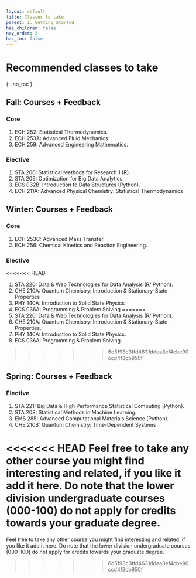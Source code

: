 ```yaml
---
layout: default
title: Classes to take
parent: 1. Getting Started
has_children: false
nav_order: 3
has_toc: false
---
```


# Recommended classes to take

{: .no_toc }

## Fall: Courses + Feedback

### Core

1) ECH 252: Statistical Thermodynamics.
2) ECH 253A: Advanced Fluid Mechanics.
3) ECH 259: Advanced Engineering Mathematics.

### Elective

1) STA 206: Statistical Methods for Research 1 (R).
2) STA 209: Optimization for Big Data Analytics.
3) ECS 032B: Introduction to Data Structures (Python).
4) ECH 211A: Advanced Physical Chemistry: Statistical Thermodynamics

## Winter: Courses + Feedback

### Core

1) ECH 253C: Advanced Mass Transfer.
2) ECH 256: Chemical Kinetics and Reaction Engineering.

### Elective

<<<<<<< HEAD
1) STA 220: Data & Web Technologies for Data Analysis (R/ Python).
2) CHE 210A: Quantum Chemistry: Introduction & Stationary-State Properties
3) PHY 140A: Introduction to Solid State Physics
4) ECS 036A: Programming & Problem Solving
=======
1) STA 220: Data & Web Technologies for Data Analysis (R/ Python).   
2) CHE 210A: Quantum Chemistry: Introduction & Stationary-State Properties.
4) PHY 140A: Introduction to Solid State Physics.
5) ECS 036A: Programming & Problem Solving.
>>>>>>> 6d5f98c3ffd4631ddea8ef4cbe90ccd4f3cb950f

## Spring: Courses + Feedback

### Elective

1) STA 221: Big Data & High Performance Statistical Computing (Python).
2) STA 208: Statistical Methods in Machine Learning.
3) EMS 285: Advanced Computational Materials Science (Python).
4) CHE 210B: Quantum Chemistry: Time-Dependent Systems

<<<<<<< HEAD
Feel free to take any other course you might find interesting and related, if you like it add it here. Do note that the lower division undergraduate courses (000-100) do not apply for credits towards your graduate degree.
=======
Feel free to take any other course you might find interesting and related, if you like it add it here. Do note that the lower division undergraduate courses (000-100) do not apply for credits towards your graduate degree. 
>>>>>>> 6d5f98c3ffd4631ddea8ef4cbe90ccd4f3cb950f
